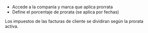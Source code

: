 - Accede a la companía y marca que aplica prorrata
- Define el porcentaje de prorata (se aplica por fechas)

Los impuestos de las facturas de cliente se dividiran según la prorata
activa.
